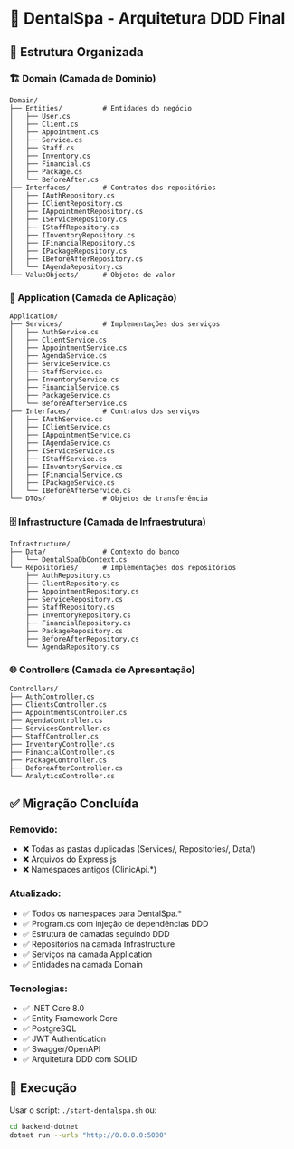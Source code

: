 # 🦷 DentalSpa - Arquitetura DDD Final

## 📁 Estrutura Organizada

### 🏗️ Domain (Camada de Domínio)
```
Domain/
├── Entities/          # Entidades do negócio
│   ├── User.cs
│   ├── Client.cs  
│   ├── Appointment.cs
│   ├── Service.cs
│   ├── Staff.cs
│   ├── Inventory.cs
│   ├── Financial.cs
│   ├── Package.cs
│   └── BeforeAfter.cs
├── Interfaces/        # Contratos dos repositórios
│   ├── IAuthRepository.cs
│   ├── IClientRepository.cs
│   ├── IAppointmentRepository.cs
│   ├── IServiceRepository.cs
│   ├── IStaffRepository.cs
│   ├── IInventoryRepository.cs
│   ├── IFinancialRepository.cs
│   ├── IPackageRepository.cs
│   ├── IBeforeAfterRepository.cs
│   └── IAgendaRepository.cs
└── ValueObjects/      # Objetos de valor
```

### 🔧 Application (Camada de Aplicação)
```
Application/
├── Services/          # Implementações dos serviços
│   ├── AuthService.cs
│   ├── ClientService.cs
│   ├── AppointmentService.cs
│   ├── AgendaService.cs
│   ├── ServiceService.cs
│   ├── StaffService.cs
│   ├── InventoryService.cs
│   ├── FinancialService.cs
│   ├── PackageService.cs
│   └── BeforeAfterService.cs
├── Interfaces/        # Contratos dos serviços
│   ├── IAuthService.cs
│   ├── IClientService.cs
│   ├── IAppointmentService.cs
│   ├── IAgendaService.cs
│   ├── IServiceService.cs
│   ├── IStaffService.cs
│   ├── IInventoryService.cs
│   ├── IFinancialService.cs
│   ├── IPackageService.cs
│   └── IBeforeAfterService.cs
└── DTOs/              # Objetos de transferência
```

### 🗄️ Infrastructure (Camada de Infraestrutura)
```
Infrastructure/
├── Data/              # Contexto do banco
│   └── DentalSpaDbContext.cs
└── Repositories/      # Implementações dos repositórios
    ├── AuthRepository.cs
    ├── ClientRepository.cs
    ├── AppointmentRepository.cs
    ├── ServiceRepository.cs
    ├── StaffRepository.cs
    ├── InventoryRepository.cs
    ├── FinancialRepository.cs
    ├── PackageRepository.cs
    ├── BeforeAfterRepository.cs
    └── AgendaRepository.cs
```

### 🌐 Controllers (Camada de Apresentação)
```
Controllers/
├── AuthController.cs
├── ClientsController.cs
├── AppointmentsController.cs
├── AgendaController.cs
├── ServicesController.cs
├── StaffController.cs
├── InventoryController.cs
├── FinancialController.cs
├── PackageController.cs
├── BeforeAfterController.cs
└── AnalyticsController.cs
```

## ✅ Migração Concluída

### Removido:
- ❌ Todas as pastas duplicadas (Services/, Repositories/, Data/)
- ❌ Arquivos do Express.js
- ❌ Namespaces antigos (ClinicApi.*)

### Atualizado:
- ✅ Todos os namespaces para DentalSpa.*
- ✅ Program.cs com injeção de dependências DDD
- ✅ Estrutura de camadas seguindo DDD
- ✅ Repositórios na camada Infrastructure
- ✅ Serviços na camada Application
- ✅ Entidades na camada Domain

### Tecnologias:
- ✅ .NET Core 8.0
- ✅ Entity Framework Core
- ✅ PostgreSQL
- ✅ JWT Authentication
- ✅ Swagger/OpenAPI
- ✅ Arquitetura DDD com SOLID

## 🚀 Execução

Usar o script: `./start-dentalspa.sh` ou:
```bash
cd backend-dotnet
dotnet run --urls "http://0.0.0.0:5000"
```